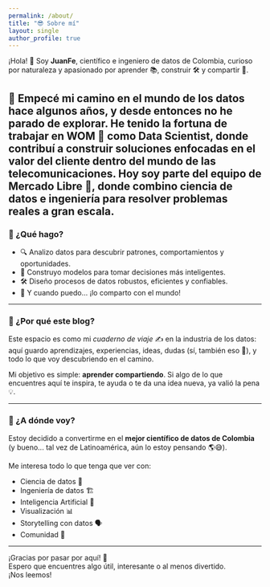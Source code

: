 ```yaml
---
permalink: /about/
title: "😎 Sobre mí"
layout: single
author_profile: true
---
```



¡Hola! 👋 Soy **JuanFe**, científico e ingeniero de datos de Colombia, curioso por naturaleza y apasionado por aprender 📚, construir 🛠️ y compartir 🔄.

📍 Empecé mi camino en el mundo de los datos hace algunos años, y desde entonces no he parado de explorar. He tenido la fortuna de trabajar en WOM 📱 como Data Scientist, donde contribuí a construir soluciones enfocadas en el valor del cliente dentro del mundo de las telecomunicaciones. Hoy soy parte del equipo de Mercado Libre 🛒, donde combino ciencia de datos e ingeniería para resolver problemas reales a gran escala.
---

### 🚀 ¿Qué hago?

- 🔍 Analizo datos para descubrir patrones, comportamientos y oportunidades.
- 🧪 Construyo modelos para tomar decisiones más inteligentes.
- 🛠️ Diseño procesos de datos robustos, eficientes y confiables.
- 💬 Y cuando puedo… ¡lo comparto con el mundo!

---

### 🧠 ¿Por qué este blog?

Este espacio es como mi *cuaderno de viaje* ✍️ en la industria de los datos: aquí guardo aprendizajes, experiencias, ideas, dudas (sí, también eso 🤔), y todo lo que voy descubriendo en el camino.

Mi objetivo es simple: **aprender compartiendo**. Si algo de lo que encuentres aquí te inspira, te ayuda o te da una idea nueva, ya valió la pena 💡.

---

### 🎯 ¿A dónde voy?

Estoy decidido a convertirme en el **mejor científico de datos de Colombia** (y bueno... tal vez de Latinoamérica, aún lo estoy pensando 🌎😅).

Me interesa todo lo que tenga que ver con:
- Ciencia de datos 🧪
- Ingeniería de datos 🏗️
- Inteligencia Artificial 🤖
- Visualización 📊
- Storytelling con datos 🗣️
- Comunidad 💬

---


¡Gracias por pasar por aquí! 🙌  
Espero que encuentres algo útil, interesante o al menos divertido.  
¡Nos leemos!
